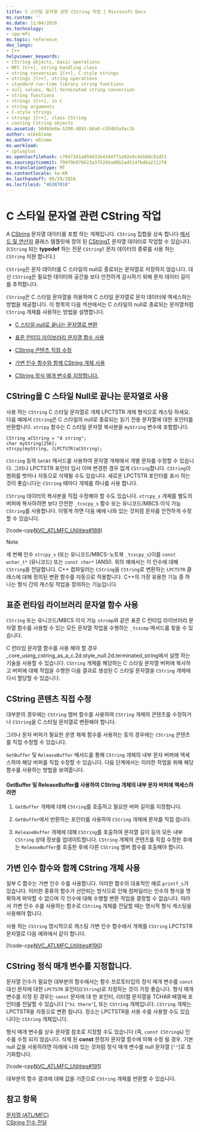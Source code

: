 ```yaml
---
title: C 스타일 문자열 관련 CString 작업 | Microsoft Docs
ms.custom: ''
ms.date: 11/04/2016
ms.technology:
- cpp-mfc
ms.topic: reference
dev_langs:
- C++
helpviewer_keywords:
- CString objects, basic operations
- MFC [C++], string handling class
- string conversion [C++], C-style strings
- strings [C++], string operations
- standard run-time library string functions
- null values, Null-terminated string conversion
- string functions
- strings [C++], in C
- string arguments
- C-style strings
- strings [C++], class CString
- casting CString objects
ms.assetid: 5048de8a-5298-4891-b8a0-c554b5a3ac1b
author: mikeblome
ms.author: mblome
ms.workload:
- cplusplus
ms.openlocfilehash: c7047161a059432b43d4ff1a92e9c4d10dc01d51
ms.sourcegitcommit: 799f9b976623a375203ad8b2ad5147bd6a2212f0
ms.translationtype: MT
ms.contentlocale: ko-KR
ms.lasthandoff: 09/19/2018
ms.locfileid: "46387018"
---
```

# <a name="cstring-operations-relating-to-c-style-strings"></a>C 스타일 문자열 관련 CString 작업

A [CString](../atl-mfc-shared/using-cstring.md) 문자열 데이터를 포함 하는 개체입니다. `CString` 집합을 상속 합니다 [메서드 및 연산자](../atl-mfc-shared/reference/cstringt-class.md) 클래스 템플릿에 정의 된 [CStringT](../atl-mfc-shared/reference/cstringt-class.md) 문자열 데이터로 작업할 수 있습니다. (`CString` 되는 **typedef** 하는 전문 `CStringT` 문자 데이터의 종류를 사용 하는 `CString` 지원 합니다.)

`CString`은 문자 데이터를 C 스타일의 null로 종료되는 문자열로 저장하지 않습니다. 대신 `CString`은 필요한 데이터와 공간을 보다 안전하게 감시하기 위해 문자 데이터 길이를 추적합니다.

`CString`은 C 스타일 문자열을 허용하며 C 스타일 문자열로 문자 데이터에 액세스하는 방법을 제공합니다. 이 항목의 다음 섹션에서는 C 스타일의 null로 종료되는 문자열처럼 `CString` 개체를 사용하는 방법을 설명합니다.

- [C 스타일 null로 끝나는 문자열로 변환](#_core_using_cstring_as_a_c.2d.style_null.2d.terminated_string)

- [표준 런타임 라이브러리 문자열 함수 사용](#_core_working_with_standard_run.2d.time_library_string_functions)

- [CString 콘텐츠 직접 수정](#_core_modifying_cstring_contents_directly)

- [가변 인수 함수와 함께 CString 개체 사용](#_core_using_cstring_objects_with_variable_argument_functions)

- [CString 정식 매개 변수를 지정합니다.](#_core_specifying_cstring_formal_parameters)

##  <a name="_core_using_cstring_as_a_c.2d.style_null.2d.terminated_string"></a> CString을 C 스타일 Null로 끝나는 문자열로 사용

사용 하는 `CString` C 스타일 문자열로 개체 LPCTSTR 개체 형식으로 캐스팅 하세요. 다음 예에서 `CString`은 C 스타일의 null로 종료되는 읽기 전용 문자열에 대한 포인터를 반환합니다. `strcpy` 함수는 C 스타일 문자열 복사본을 `myString` 변수에 포함합니다.

```
CString aCString = "A string";  
char myString[256];  
strcpy(myString, (LPCTSTR)aCString);
```

`CString` 등의 `SetAt` 메서드를 사용하여 문자열 개체에서 개별 문자를 수정할 수 있습니다. 그러나 LPCTSTR 포인터 임시 이며 변경한 경우 없게 `CString`합니다. `CString`이 범위를 벗어나 자동으로 삭제될 수도 있습니다. 새로운 LPCTSTR 포인터를 표시 하는 것이 좋습니다는 `CString` 때마다 개체를 하나를 사용 합니다.

`CString` 데이터의 복사본을 직접 수정해야 할 수도 있습니다. `strcpy_s` 개체를 별도의 버퍼에 복사하려면 보다 안전한 `_tcscpy_s` 함수 또는 유니코드/MBCS 이식 가능 `CString`를 사용합니다. 이렇게 하면 다음 예에 나와 있는 것처럼 문자를 안전하게 수정할 수 있습니다.

[!code-cpp[NVC_ATLMFC_Utilities#189](../atl-mfc-shared/codesnippet/cpp/cstring-operations-relating-to-c-style-strings_1.cpp)]

> [!NOTE]
>  세 번째 인수 `strcpy_s` (또는 유니코드/MBCS-노트북 `_tcscpy_s`)이를 `const wchar_t*` (유니코드) 또는 `const char*` (ANSI). 위의 예에서는 이 인수에 대해 `CString`을 전달합니다. C++ 컴파일러는 `CString`을 `CString`로 변환하는 `LPCTSTR` 클래스에 대해 정의된 변환 함수를 자동으로 적용합니다. C++의 가장 유용한 기능 중 하나는 형식 간의 캐스팅 작업을 정의하는 기능입니다.

##  <a name="_core_working_with_standard_run.2d.time_library_string_functions"></a> 표준 런타임 라이브러리 문자열 함수 사용

`CString` 또는 유니코드/MBCS 이식 가능 `strcmp`와 같은 표준 C 런타임 라이브러리 문자열 함수를 사용할 수 있는 모든 문자열 작업을 수행하는 `_tcscmp` 메서드를 찾을 수 있습니다.

C 런타임 문자열 함수를 사용 해야 할 경우 _core_using_cstring_as_a_c.2d.style_null.2d.terminated_string에서 설명 하는 기술을 사용할 수 있습니다. `CString` 개체를 해당하는 C 스타일 문자열 버퍼에 복사하고 버퍼에 대해 작업을 수행한 다음 결과로 생성된 C 스타일 문자열을 `CString` 개체에 다시 할당할 수 있습니다.

##  <a name="_core_modifying_cstring_contents_directly"></a> CString 콘텐츠 직접 수정

대부분의 경우에는 `CString` 멤버 함수를 사용하여 `CString` 개체의 콘텐츠를 수정하거나 `CString`을 C 스타일 문자열로 변환해야 합니다.

그러나 문자 버퍼가 필요한 운영 체제 함수를 사용하는 등의 경우에는 `CString` 콘텐츠를 직접 수정할 수 있습니다.

`GetBuffer` 및 `ReleaseBuffer` 메서드를 통해 `CString` 개체의 내부 문자 버퍼에 액세스하여 해당 버퍼를 직접 수정할 수 있습니다. 다음 단계에서는 이러한 작업을 위해 해당 함수를 사용하는 방법을 보여줍니다.

#### <a name="to-use-getbuffer-and-releasebuffer-to-access-the-internal-character-buffer-of-a-cstring-object"></a>GetBuffer 및 ReleaseBuffer를 사용하여 CString 개체의 내부 문자 버퍼에 액세스하려면

1. `GetBuffer` 개체에 대해 `CString`를 호출하고 필요한 버퍼 길이를 지정합니다.

2. `GetBuffer`에서 반환하는 포인터를 사용하여 `CString` 개체에 문자를 직접 씁니다.

3. `ReleaseBuffer` 개체에 대해 `CString`를 호출하여 문자열 길이 등의 모든 내부 `CString` 상태 정보를 업데이트합니다. `CString` 개체의 콘텐츠를 직접 수정한 후에는 `ReleaseBuffer`를 호출한 후에 다른 `CString` 멤버 함수를 호출해야 합니다.

##  <a name="_core_using_cstring_objects_with_variable_argument_functions"></a> 가변 인수 함수와 함께 CString 개체 사용

일부 C 함수는 가변 인수 수를 사용합니다. 이러한 함수의 대표적인 예로 `printf_s`가 있습니다. 이러한 종류의 함수가 선언되는 방식으로 인해 컴파일러는 인수의 형식을 명확하게 파악할 수 없으며 각 인수에 대해 수행할 변환 작업을 결정할 수 없습니다. 따라서 가변 인수 수를 사용하는 함수로 `CString` 개체를 전달할 때는 명시적 형식 캐스팅을 사용해야 합니다.

사용 하는 `CString` 명시적으로 캐스팅 가변 인수 함수에서 개체를 `CString` LPCTSTR 문자열로 다음 예와에서 같이 합니다.

[!code-cpp[NVC_ATLMFC_Utilities#190](../atl-mfc-shared/codesnippet/cpp/cstring-operations-relating-to-c-style-strings_2.cpp)]

##  <a name="_core_specifying_cstring_formal_parameters"></a> CString 정식 매개 변수를 지정합니다.

문자열 인수가 필요한 대부분의 함수에서는 함수 프로토타입의 정식 매개 변수를 `const` 대신 문자에 대한 `LPCTSTR` 포인터(`CString`)로 지정하는 것이 가장 좋습니다. 형식 매개 변수를 지정 된 경우는 `const` 문자에 대 한 포인터, 리터럴 문자열을 TCHAR 배열에 포인터를 전달할 수 있습니다 [`"hi there"`], 또는 `CString` 개체입니다. `CString` 개체는 LPCTSTR을 자동으로 변환 됩니다. 장소는 LPCTSTR을 사용 수를 사용할 수도 있습니다는 `CString` 개체입니다.

형식 매개 변수를 상수 문자열 참조로 지정할 수도 있습니다 (즉, `const CString&`) 인수를 수정 되지 않습니다. 삭제 된 **const** 한정자 문자열 함수에 의해 수정 될 경우. 기본 null 값을 사용하려면 아래에 나와 있는 것처럼 정식 매개 변수를 null 문자열 [`""`]로 초기화합니다.

[!code-cpp[NVC_ATLMFC_Utilities#191](../atl-mfc-shared/codesnippet/cpp/cstring-operations-relating-to-c-style-strings_3.cpp)]

대부분의 함수 결과에 대해 값을 기준으로 `CString` 개체를 반환할 수 있습니다.

## <a name="see-also"></a>참고 항목

[문자열 (ATL/MFC)](../atl-mfc-shared/strings-atl-mfc.md)<br/>
[CString 인수 전달](../atl-mfc-shared/cstring-argument-passing.md)

